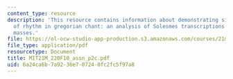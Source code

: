 ```yaml
---
content_type: resource
description: 'This resource contains information about demonstrating significance
  of rhythm in gregorian chant: an analysis of Solesmes transcriptions of the Christmas
  masses.'
file: https://ol-ocw-studio-app-production.s3.amazonaws.com/courses/21m-220-early-music-fall-2010/6a24ca6b7a9236e707240fc2fc5f97a8_MIT21M_220F10_assn_p2c.pdf
file_type: application/pdf
resourcetype: Document
title: MIT21M_220F10_assn_p2c.pdf
uid: 6a24ca6b-7a92-36e7-0724-0fc2fc5f97a8
---
```

